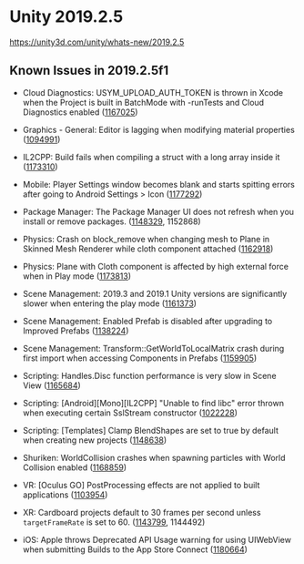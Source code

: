 # Unity 2019.2.5
https://unity3d.com/unity/whats-new/2019.2.5

## Known Issues in 2019.2.5f1

<ul>
<li><p>Cloud Diagnostics: USYM_UPLOAD_AUTH_TOKEN is thrown in Xcode when the Project is built in BatchMode with -runTests and Cloud Diagnostics enabled (<a href="https://issuetracker.unity3d.com/issues/usym-upload-auth-token-is-thrown-in-xcode-when-the-project-is-built-in-batchmode-with-runtests-and-cloud-diagnostics-enabled">1167025</a>)</p></li>
<li><p>Graphics - General: Editor is lagging when modifying material properties (<a href="https://issuetracker.unity3d.com/issues/hdrp-editor-is-lagging-when-modifying-material-properties">1094991</a>)</p></li>
<li><p>IL2CPP:  Build fails when compiling a struct with a long array inside it (<a href="https://issuetracker.unity3d.com/issues/il2cpp-build-fails-when-compiling-a-struct-with-a-long-array-inside-it">1173310</a>)</p></li>
<li><p>Mobile: Player Settings window becomes blank and starts spitting errors after going to Android Settings &gt; Icon (<a href="https://issuetracker.unity3d.com/issues/player-settings-window-becomes-blank-and-starts-spitting-errors-after-going-to-android-settings-icon">1177292</a>)</p></li>
<li><p>Package Manager: The Package Manager UI does not refresh when you install or remove packages. (<a href="https://issuetracker.unity3d.com/issues/the-package-manager-ui-does-not-refresh-when-packages-are-installed-or-removed">1148329</a>, 1152868)</p></li>
<li><p>Physics: Crash on block_remove when changing mesh to Plane in Skinned Mesh Renderer while cloth component attached (<a href="https://issuetracker.unity3d.com/issues/crash-on-block-remove-when-changing-mesh-to-plane-in-skinned-mesh-renderer-while-cloth-component-attached">1162918</a>)</p></li>
<li><p>Physics: Plane with Cloth component is affected by high external force when in Play mode (<a href="https://issuetracker.unity3d.com/issues/gameobject-with-cloth-component-is-affected-by-high-external-force-when-in-play-mode">1173813</a>)</p></li>
<li><p>Scene Management: 2019.3 and 2019.1 Unity versions are significantly slower when entering the play mode (<a href="https://issuetracker.unity3d.com/issues/2019-dot-3-and-2019-dot-1-streams-are-significantly-slower-when-entering-the-play-mode">1161373</a>)</p></li>
<li><p>Scene Management: Enabled Prefab is disabled after upgrading to Improved Prefabs (<a href="https://issuetracker.unity3d.com/issues/enabled-prefab-is-disabled-after-upgrading-to-improved-prefabs">1138224</a>)</p></li>
<li><p>Scene Management: Transform::GetWorldToLocalMatrix  crash during first import when accessing Components in Prefabs (<a href="https://issuetracker.unity3d.com/issues/transform-getworldtolocalmatrix-crash-during-first-import-when-accessing-components-in-prefabs">1159905</a>)</p></li>
<li><p>Scripting: Handles.Disc function performance is very slow in Scene View (<a href="https://issuetracker.unity3d.com/issues/handles-dot-disc-function-performance-is-very-slow-in-scene-view">1165684</a>)</p></li>
<li><p>Scripting: [Android][Mono][IL2CPP] "Unable to find libc" error thrown when executing certain SslStream constructor  (<a href="https://issuetracker.unity3d.com/issues/android-mono-il2cpp-unable-to-find-libc-error-thrown-when-executing-certain-sslstream-constructor">1022228</a>)</p></li>
<li><p>Scripting: [Templates] Clamp BlendShapes are set to true by default when creating new projects (<a href="https://issuetracker.unity3d.com/issues/templates-clamp-blendshapes-are-set-to-true-by-default-when-creating-new-projects">1148638</a>)</p></li>
<li><p>Shuriken: WorldCollision crashes when spawning particles with World Collision enabled (<a href="https://issuetracker.unity3d.com/issues/worldcollision-crashes-when-spawning-particles-with-world-collision-enabled">1168859</a>)</p></li>
<li><p>VR: [Oculus GO] PostProcessing effects are not applied to built applications (<a href="https://issuetracker.unity3d.com/issues/oculus-go-postprocessing-effects-are-not-applied-to-built-applications">1103954</a>)</p></li>
<li><p>XR: Cardboard projects default to 30 frames per second unless <code>targetFrameRate</code> is set to 60. (<a href="https://issuetracker.unity3d.com/issues/cardboard-projects-default-to-30fps">1143799</a>, 1144492)</p></li>
<li><p>iOS:  Apple throws Deprecated API Usage warning for using UIWebView when submitting Builds to the App Store Connect (<a href="https://issuetracker.unity3d.com/issues/ios-apple-throws-deprecated-api-usage-warning-for-using-uiwebview-when-submitting-builds-to-the-app-store-connect">1180664</a>)</p></li>
</ul>
